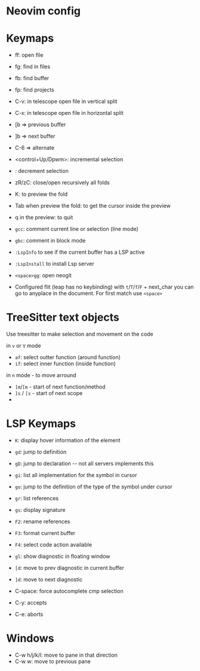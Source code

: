 # Neovim config

Keymaps
=======


- <space> ff: open file
- <space> fg: find in files
- <space> fb: find buffer
- <space> fp: find projects
- C-v: in telescope open file in vertical split
- C-x: in telescope open file in horizontal split

- [b => previous buffer 
- ]b => next buffer
- C-6 => alternate 

- <control+Up/Dpwm>: incremental selection
- <bs>: decrement selection

- zR/zC: close/open recursively all folds
- K: to preview the fold
- Tab when preview the fold: to get the cursor inside the preview
- q in the preview: to quit

- `gcc`: comment current line or selection (line mode)
- `gbc`: comment in block mode

- `:LspInfo` to see if the current buffer has a LSP active
- `:LspInstall` to install Lsp server 

- `<space>gg`: open neogit

- Configured flit (leap has no keybinding) with `t`/`T`/`f`/`F` + next_char you can go to anyplace in the document. For first match use `<space>`

TreeSitter text objects
=======================
Use treesitter to make selection and movement on the code

in `v` or `V` mode 
- `af`: select outter function (around function)
- `if`: select inner function (inside function)

in `n` mode - to move arround
- `]m`/`[m` - start of next function/method
- `]s` / `[s` - start of next scope
- 

LSP Keymaps
===========

- `K`: display hover information of the element
- `gd`: jump to definition
- `gD`: jump to declaration -- not all servers implements this
- `gi`: list all implementation for the symbol in cursor
- `go`: jump to the definition of the type of the symbol under cursor
- `gr`: list references
- `gs`: display signature
- `F2`: rename references
- `F3`: format current buffer
- `F4`: select code action available
- `gl`: show diagnostic in floating window
- `[d`: move to prev diagnostic in current buffer
- `]d`: move to next diagnostic

- C-space: force autocomplete cmp selection
- C-y: accepts
- C-e: aborts

Windows
========
- C-w h/j/k/l: move to pane in that direction
- C-w w: move to previous pane
